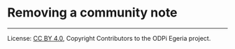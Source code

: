 <!-- SPDX-License-Identifier: CC-BY-4.0 -->
<!-- Copyright Contributors to the ODPi Egeria project. -->

# Removing a community note




----
License: [CC BY 4.0](https://creativecommons.org/licenses/by/4.0/),
Copyright Contributors to the ODPi Egeria project.